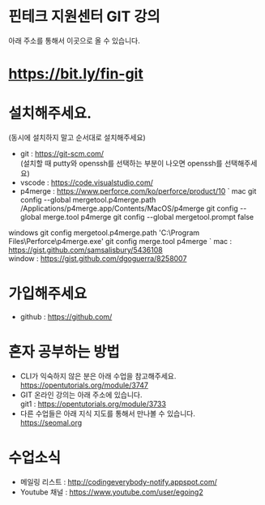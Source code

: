 # 핀테크 지원센터 GIT 강의
아래 주소를 통해서 이곳으로 올 수 있습니다. 
# https://bit.ly/fin-git

# 설치해주세요.
(동시에 설치하지 말고 순서대로 설치해주세요)
- git : https://git-scm.com/ 
  <br>(설치할 때 putty와 openssh를 선택하는 부분이 나오면 openssh를 선택해주세요)
- vscode : https://code.visualstudio.com/
- p4merge : https://www.perforce.com/ko/perforce/product/10
`
mac
git config --global mergetool.p4merge.path /Applications/p4merge.app/Contents/MacOS/p4merge
git config --global merge.tool p4merge
git config --global mergetool.prompt false

windows
git config mergetool.p4merge.path 'C:\Program Files\Perforce\p4merge.exe'
git config merge.tool p4merge
`
  mac : https://gist.github.com/samsalisbury/5436108
  <br> window : https://gist.github.com/dgoguerra/8258007
 

# 가입해주세요
- github : https://github.com/

# 혼자 공부하는 방법 
- CLI가 익숙하지 않은 분은 아래 수업을 참고해주세요. <br>
https://opentutorials.org/module/3747
- GIT 온라인 강의는 아래 주소에 있습니다. <br>
git1 : https://opentutorials.org/module/3733 
- 다른 수업들은 아래 지식 지도를 통해서 만나볼 수 있습니다. <br>
https://seomal.org

# 수업소식
- 메일링 리스트 : http://codingeverybody-notify.appspot.com/
- Youtube 채널 : https://www.youtube.com/user/egoing2
